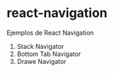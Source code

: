 # react-navigation
Ejemplos de React Navigation
1. Stack Navigator
2. Bottom Tab Navigator
3. Drawe Navigator